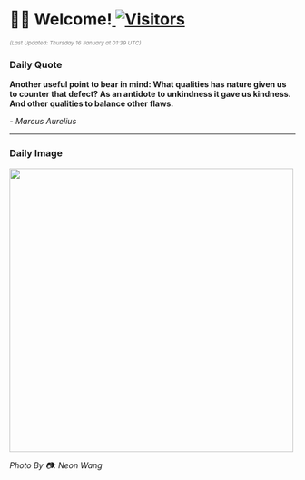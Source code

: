 <h1>👋🏽 Welcome!<a href="https://github.com/OmitNomis/"> <img src="https://visitor-badge.laobi.icu/badge?page_id=OmitNomis" alt="Visitors"></a></h1>

<i><p style="font-size: 0.6rem; color:gray">(Last Updated: Thursday 16 January at 01:39 UTC)</p></i>

<h3> Daily Quote </h3>
<b><p>Another useful point to bear in mind: What qualities has nature given us to counter that defect? As an antidote to unkindness it gave us kindness. And other qualities to balance other flaws.</p></b>
<i><caption style="font-size: 0.8rem; color:gray;">- Marcus Aurelius</caption></i>


<hr>

<h3>Daily Image</h3>
<a href="https://images.unsplash.com/photo-1736580602062-885256588e01?crop=entropy&cs=srgb&fm=jpg&ixid=M3w2MjM3MzF8MHwxfHJhbmRvbXx8fHx8fHx8fDE3MzY5OTE1Njd8&ixlib=rb-4.0.3&q=85" target="_blank"><img style="height:500px;" src=https://images.unsplash.com/photo-1736580602062-885256588e01?crop=entropy&cs=srgb&fm=jpg&ixid=M3w2MjM3MzF8MHwxfHJhbmRvbXx8fHx8fHx8fDE3MzY5OTE1Njd8&ixlib=rb-4.0.3&q=85"/></a>

<i><caption style="font-size: 0.8rem; color:gray;"> Photo By 📷: Neon Wang</caption></i>
